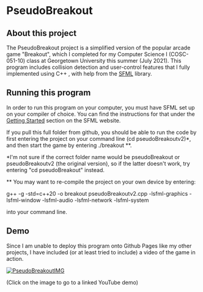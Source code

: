 # PseudoBreakout 
## About this project
The PseudoBreakout project is a simplified version of the popular arcade game "Breakout", which I completed for my Computer Science I (COSC-051-10) class 
at Georgetown University this summer (July 2021). This program includes collision detection and user-control features that I fully implemented using C++ , with
help from the [SFML](https://www.sfml-dev.org/tutorials/2.5/) library. 

## Running this program

In order to run this program on your computer, you must have SFML set up on your compiler of choice. You can find the instructions for that under the 
[Getting Started](https://www.sfml-dev.org/tutorials/2.5/) section on the SFML website. 

If you pull this full folder from github, you should be able to run the code by first entering the project on your command line (cd pseudoBreakoutv2)*, and then 
start the game by entering ./breakout **. 

*I'm not sure if the correct folder name would be pseudoBreakout or pseudoBreakoutv2 (the original version), so if the latter doesn't work, try entering 
"cd pseudoBreakout" instead. 

** You may want to re-compile the project on your own device by entering: 

g++ -g -std=c++20 -o breakout pseudoBreakoutv2.cpp -lsfml-graphics -lsfml-window -lsfml-audio -lsfml-network -lsfml-system

into your command line. 

## Demo 

Since I am  unable to deploy this program onto Github Pages like my other projects, I have included (or at least tried to include)
a video of the game in action. 

[![PseudoBreakoutIMG](https://img.youtube.com/vi/ed4BAeXcuc0/0.jpg)](https://youtu.be/ed4BAeXcuc0)

(Click on the image to go to a linked YouTube demo)
